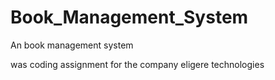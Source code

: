 # Book_Management_System
An book management system 

was coding assignment for the company eligere technologies
